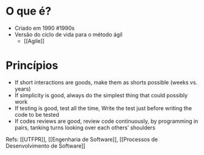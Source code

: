 # O que é?

- Criado em 1990 #1990s
- Versão do ciclo de vida para o método ágil
	- [[Agile]]
# Princípios

- If short interactions are goods, make them as shorts possible (weeks vs. years)
- If simplicity is good, always do the simplest thing that could possibly work
- If testing is good, test all the time, Write the test just before writing the code to be tested
- If codes reviews are good, review code continuously, by programming in pairs, tanking turns looking over each others’ shoulders

Refs: [[UTFPR]], [[Engenharia de Software]], [[Processos de Desenvolvimento de Software]]